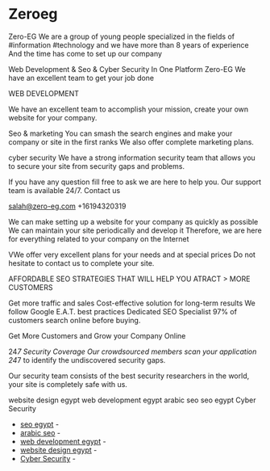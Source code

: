 # Zeroeg
Zero-EG We are a group of young people specialized in the  fields of #information  #technology  and we have more than 8 years of  experience And the time has come to set up our company

Web Development & Seo & Cyber Security In One Platform Zero-EG
We have an excellent team to get your job done 

WEB DEVELOPMENT

We have an excellent team to accomplish your mission, create your own website for your company.

Seo & marketing
You can smash the search engines and make your company or site in the first ranks We also offer complete marketing plans.

cyber security
We have a strong information security team that allows you to secure your site from security gaps and problems.

If you have any question fill free to ask we are here to help you. Our support team is available 24/7.
Contact us

salah@zero-eg.com
+16194320319

We can make setting up a website for your company as quickly as possible We can maintain your site periodically and develop it Therefore, we are here for everything related to your company on the Internet

VWe offer very excellent plans for your needs and at special prices Do not hesitate to contact us to complete your site.

AFFORDABLE SEO STRATEGIES THAT WILL HELP YOU ATRACT > MORE CUSTOMERS

Get more traffic and sales Cost-effective solution for long-term results We follow Google E.A.T. best practices Dedicated SEO Specialist 97% of customers search online before buying.

Get More Customers and Grow your Company Online

24*7 Security Coverage Our crowdsourced members scan your application 24*7 to identify the undiscovered security gaps.

Our security team consists of the best security researchers in the world, your site is completely safe with us.

website design egypt
web development egypt
arabic seo
seo egypt
Cyber Security
- [seo egypt](https://zero-eg.com/seo.html) -
- [arabic seo](https://zero-eg.com/seo.html) -
- [web development egypt](https://zero-eg.com/web.html) -
- [website design egypt](https://zero-eg.com/web.html) -
- [Cyber Security](https://zero-eg.com/cybersecurity.html) -

